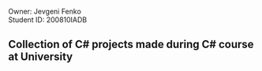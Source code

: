 Owner: Jevgeni Fenko  
Student ID: 200810IADB

## Collection of C# projects made during C# course at University
